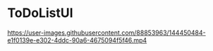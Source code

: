 # ToDoListUI





https://user-images.githubusercontent.com/88853963/144450484-e1f0139e-e302-4ddc-90a6-4675094f5f46.mp4

